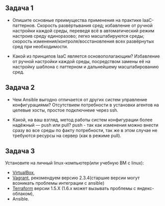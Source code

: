 ## Задача 1

- Опишите основные преимущества применения на практике IaaC-паттернов.
Скорость развёртывания сред; избавление от ручной настройки каждой среды, переведя всё в автоматический режим настроив среду единоразово; легко масштабируются среды; скорость изменения/контроля/восстановления всех развёрнутых сред при необходимости.

- Какой из принципов IaaC является основополагающим?
Избавление от ручной настройки каждой среды, посредством замены её на настройку шаблона с паттерном и дальнейшему масштабированию сред.

## Задача 2

- Чем Ansible выгодно отличается от других систем управление конфигурациями?
Отсутствием потребности в установки агентов на целевые хосты, простое подключнеие через ssh.

- Какой, на ваш взгляд, метод работы систем конфигурации более надёжный — push или pull?
push - так как изменения можно внести сразу во все среды по факту потребности, так же в этом случае не требуются ресурсы на сервер (как в режиме pull).

## Задача 3

Установите на личный linux-компьютер(или учебную ВМ с linux):

- [VirtualBox](https://www.virtualbox.org/),
- [Vagrant](https://github.com/netology-code/devops-materials), рекомендуем версию 2.3.4(старшие версии могут возникать проблемы интеграции с ansible)
- [Terraform](https://github.com/netology-code/devops-materials/blob/master/README.md)  версии 1.5.Х (1.6.х может вызывать проблемы с яндекс-облаком),
- Ansible.